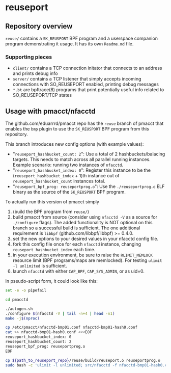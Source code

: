 # reuseport

## Repository overview

`reuse/` contains a `SK_REUSPORT` BPF program and a userspace companion program demonstrating it usage.
It has its own `Readme.md` file.

### Supporting pieces

* `client/` contains a TCP connection initator that connects to an address and prints debug info
* `server/` contains a TCP listener that simply accepts incoming connections with SO_REUSEPORT enabled, printing debug messages
* `*.bt` are bpftrace(8) programs that print potentially useful info related to SO_REUSEPORT/TCP states

## Usage with pmacct/nfacctd

The github.com/eduarrrd/pmacct repo has the `reuse` branch of pmacct that enables the `bmp` plugin to use the `SK_REUSPORT` BPF program from this repository.

This branch introduces new config options (with example values):

* "`reuseport_hashbucket_count: 2`":
  Use a total of 2 hashbuckets/balacing targets.
  This needs to match across all parallel running instances.
  Example scenario: running two instances of `nfacctd`.
* "`reuseport_hashbucket_index: 0`":
  Register this instance to be the (`reuseport_hashbucket_index` + 1)th instance out of `reuseport_hashbucket_count` instances total.
* "`reuseport_bpf_prog: reuseportprog.o`":
  Use the `./reuseportprog.o` ELF binary as the source of the `SK_REUSPORT` BPF program.

To actually run this version of pmacct simply

1. (build the BPF program from `reuse/`)
2. build pmacct from source (consider using `nfacctd -V` as a source for `./configure` flags).
   The added functionality is NOT optional on this branch so a successful build is sufficient.
   The one additional requirement is `libbpf` (github.com/libbpf/libbpf) >= 0.4.0.
3. set the new options to your desired values in your nfacctd config file.
4. fork this config file once for each `nfacctd` instance, changing `reuseport_hashbucket_index` each time.
5. in your execution environment, be sure to raise the `RLIMIT_MEMLOCK` resource limit (BPF programs/maps are memlocked).
   For testing `ulimit -l unlimited` is sufficient.
6. launch `nfacctd` with either `CAP_BPF`, `CAP_SYS_ADMIN`, or as uid=0.

In pseudo-script form, it could look like this:

```bash
set -e -o pipefail

cd pmacctd

./autogen.sh
./configure $(nfacctd -V | tail -n+4 | head -n1)
make -j$(nproc)

cp /etc/pmacct/nfacctd-bmp01.conf nfacctd-bmp01-hash0.conf
cat >> nfacctd-bmp01-hash0.conf <<<EOF
reuseport_hashbucket_index: 0
reuseport_hashbucket_count: 2
reuseport_bpf_prog: reuseportprog.o
EOF

cp ${path_to_reuseport_repo}/reuse/build/reuseport.o reuseportprog.o
sudo bash -c 'ulimit -l unlimited; src/nfacctd -f nfacctd-bmp01-hash0.conf'
```
